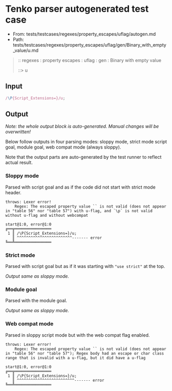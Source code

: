 # Tenko parser autogenerated test case

- From: tests/testcases/regexes/property_escapes/uflag/autogen.md
- Path: tests/testcases/regexes/property_escapes/uflag/gen/Binary_with_empty_value/u.md

> :: regexes : property escapes : uflag : gen : Binary with empty value
>
> ::> u

## Input


`````js
/\P{Script_Extensions=}/u;
`````

## Output

_Note: the whole output block is auto-generated. Manual changes will be overwritten!_

Below follow outputs in four parsing modes: sloppy mode, strict mode script goal, module goal, web compat mode (always sloppy).

Note that the output parts are auto-generated by the test runner to reflect actual result.

### Sloppy mode

Parsed with script goal and as if the code did not start with strict mode header.

`````
throws: Lexer error!
    Regex: The escaped property value `` is not valid (does not appear in "table 56" nor "table 57") with u-flag, and `\p` is not valid without u-flag and without webcompat

start@1:0, error@1:0
╔══╦════════════════
 1 ║ /\P{Script_Extensions=}/u;
   ║ ^^^^^^^^^^^^^^^^^^^^^^^^------- error
╚══╩════════════════

`````

### Strict mode

Parsed with script goal but as if it was starting with `"use strict"` at the top.

_Output same as sloppy mode._

### Module goal

Parsed with the module goal.

_Output same as sloppy mode._

### Web compat mode

Parsed in sloppy script mode but with the web compat flag enabled.

`````
throws: Lexer error!
    Regex: The escaped property value `` is not valid (does not appear in "table 56" nor "table 57"); Regex body had an escape or char class range that is invalid with a u-flag, but it did have a u-flag

start@1:0, error@1:0
╔══╦════════════════
 1 ║ /\P{Script_Extensions=}/u;
   ║ ^^^^^^^^^^^^^^^^^^^^^^^^^------- error
╚══╩════════════════

`````

